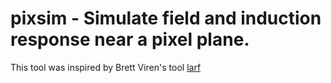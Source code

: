 # pixsim - Simulate field and induction response near a pixel plane.
This tool was inspired by Brett Viren's tool [larf](https://github.com/brettviren/larf)
